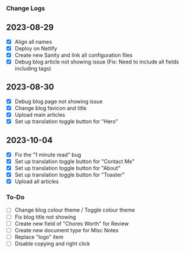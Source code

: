 ### Change Logs

## 2023-08-29
- [x] Align all names
- [x] Deploy on Netlify
- [x] Create new Sanity and link all configuration files
- [x] Debug blog article not showing issue (Fix: Need to include all fields including tags)

## 2023-08-30
- [x] Debug blog page not showing issue
- [x] Change blog favicon and title
- [x] Upload main articles
- [x] Set up translation toggle button for "Hero"

## 2023-10-04
- [x] Fix the "1 minute read" bug
- [x] Set up translation toggle button for "Contact Me"
- [x] Set up translation toggle button for "About"
- [x] Set up translation toggle button for "Toaster"
- [x] Upload all articles

### To-Do
- [ ] Change blog colour theme / Toggle colour theme
- [ ] Fix blog title not showing
- [ ] Create new field of "Chores Worth" for Review
- [ ] Create new document type for Misc Notes
- [ ] Replace "logo" item
- [ ] Disable copying and right click